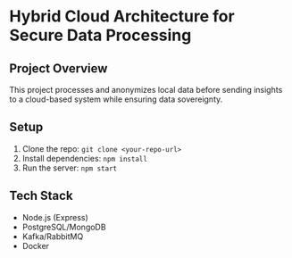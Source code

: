 # Hybrid Cloud Architecture for Secure Data Processing

## Project Overview
This project processes and anonymizes local data before sending insights to a cloud-based system while ensuring data sovereignty.

## Setup
1. Clone the repo: `git clone <your-repo-url>`
2. Install dependencies: `npm install`
3. Run the server: `npm start`

## Tech Stack
- Node.js (Express)
- PostgreSQL/MongoDB
- Kafka/RabbitMQ
- Docker
